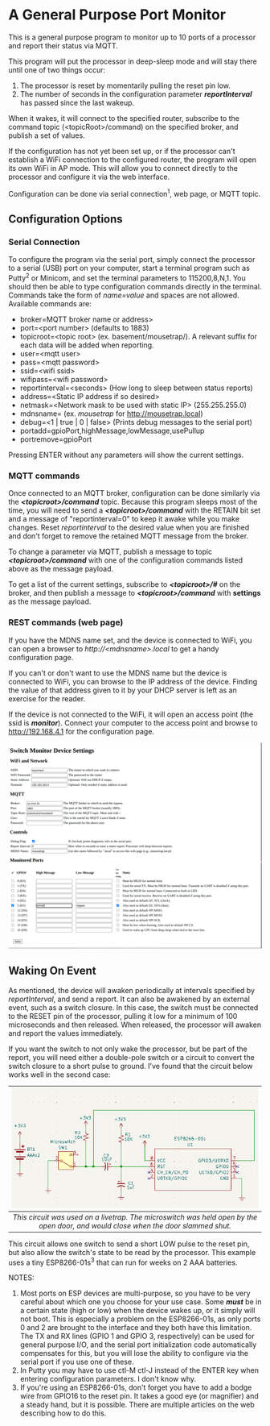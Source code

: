 # A General Purpose Port Monitor
This is a general purpose program to monitor up to 10 ports of a processor and report their status via MQTT.

This program will put the processor in deep-sleep mode and will stay there until one of two things occur:
 1. The processor is reset by momentarily pulling the reset pin low.
 2. The number of seconds in the configuration parameter ***reportInterval*** has passed since the last wakeup.

When it wakes, it will connect to the specified router, subscribe to the command
topic (&lt;topicRoot&gt;/command) on the specified broker, and publish a set of values.

If the configuration has not yet been set up, or if the processor can't establish a WiFi connection to the configured router, the program will open its own WiFi in AP mode. This will allow you to connect directly to the processor and configure it via the web interface.
  
Configuration can be done via serial connection<sup>1</sup>, web page, or MQTT topic. 

## Configuration Options

### Serial Connection
To configure the program via the serial port, simply connect the processor to a serial (USB) port on your computer, start a terminal program such as Putty<sup>2</sup> or Minicom, and set the terminal parameters to 115200,8,N,1. You should then be able to type configuration commands directly in the terminal. Commands take the form of *name=value* and spaces are not allowed. Available commands are:

 - broker=MQTT broker name or address&gt;
 - port=&lt;port number&gt;   (defaults to 1883)
 - topicroot=&lt;topic root&gt; (ex. basement/mousetrap/). A relevant suffix for each data will be added when reporting.
 - user=&lt;mqtt user&gt;
 - pass=&lt;mqtt password&gt;
 - ssid=&lt;wifi ssid&gt;
 - wifipass=&lt;wifi password&gt;
 - reportinterval=&lt;seconds&gt; (How long to sleep between status reports)
 - address=&lt;Static IP address if so desired&gt;
 - netmask=&lt;Network mask to be used with static IP&gt; (255.255.255.0)
 - mdnsname=<Name to use for MDNS> (ex. *mousetrap* for http://mousetrap.local)
 - debug=&lt;1 | true | 0 | false&gt; (Prints debug messages to the serial port)
 - portadd=gpioPort,highMessage,lowMessage,usePullup
 - portremove=gpioPort

Pressing ENTER without any parameters will show the current settings.

### MQTT commands
Once connected to an MQTT broker, configuration can be done similarly via the 
***&lt;topicroot&gt;/command*** topic. Because this program sleeps most of the time, you will need
to send a ***&lt;topicroot&gt;/command*** with the RETAIN bit set and a message of "reportinterval=0"
to keep it awake while you make changes. Reset *reportinterval* to the desired value when you are finished
and don't forget to remove the retained MQTT message from the broker.

To change a parameter via MQTT, publish a message to topic ***&lt;topicroot&gt;/command*** with one of the configuration commands listed above as the message payload.

To get a list of the current settings, subscribe to ***&lt;topicroot&gt;/#*** on the broker, and then publish a message to ***&lt;topicroot&gt;/command*** with **settings** as the message payload.

### REST commands (web page)
If you have the MDNS name set, and the device is connected to WiFi, you can open a browser to *http://&lt;mdnsname&gt;.local* to get a handy configuration page.  

If you can't or don't want to use the MDNS name but the device is connected to WiFi, you can browse to the IP address of the device. Finding the value of that address given to it by your DHCP server is left as an exercise for the reader. 

If the device is not connected to the WiFi, it will open an access point (the ssid is ***monitor***). Connect your computer to the access point and browse to http://192.168.4.1 for the configuration page.

![This should be a helpful picture of the web page](resources/Settings%20Page%20Image.png)


## Waking On Event
As mentioned, the device will awaken periodically at intervals specified by *reportInterval*, and send a report.  It can also be awakened by an external event, such as a switch closure. In this case, the switch must be connected to the RESET pin of the processor, pulling it low for a minimum of 100 microseconds and then released.  When released, the processor will awaken and report the values immediately.

If you want the switch to not only wake the processor, but be part of the report, you will need either a double-pole switch or a circuit to convert the switch closure to a short pulse to ground.  I've found that the circuit below works well in the second case:

| ![Schematic of sample usage](resources/Wake%20on%20event.png) |
|:--:|
| *This circuit was used on a livetrap. The microswitch was held open by the open door, and would close when the door slammed shut.* |

This circuit allows one switch to send a short LOW pulse to the reset pin, but also allow the switch's state to be read by the processor.  This example uses a tiny ESP8266-01s<sup>3</sup> that can run for weeks on 2 AAA batteries.

NOTES:
 1. Most ports on ESP devices are multi-purpose, so you have to be very careful about which one you choose for your use case. Some ***must*** be in a certain state (high or low) when the device wakes up, or it simply will not boot. This is especially a problem on the ESP8266-01s, as only ports 0 and 2 are brought to the interface and they both have this limitation. The TX and RX lines (GPIO 1 and GPIO 3, respectively) can be used for general purpose I/O, and the serial port initialization code automatically compensates for this, but you will lose the ability to configure via the serial port if you use one of these.
 2. In Putty you may have to use ctl-M ctl-J instead of the ENTER key when entering configuration parameters. I don't know why.
 3. If you're using an ESP8266-01s, don't forget you have to add a bodge wire from GPIO16 to the reset pin. It takes a good eye (or magnifier) and a steady hand, but it is possible. There are multiple articles on the web describing how to do this.

